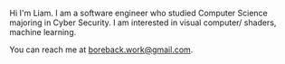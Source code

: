Hi I'm Liam. 
I am a software engineer who studied Computer Science majoring in Cyber Security. 
I am interested in visual computer/ shaders, machine learning. 

You can reach me at boreback.work@gmail.com. 

